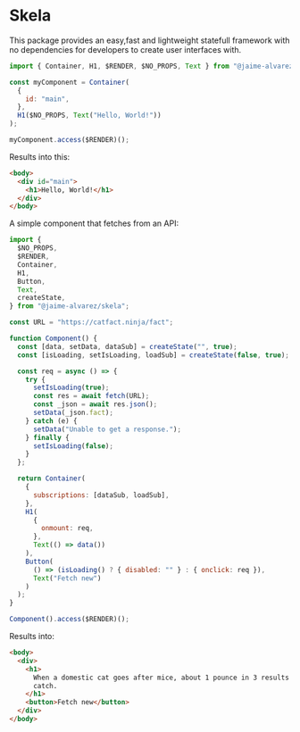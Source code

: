 # Skela

This package provides an easy,fast and lightweight statefull framework with no dependencies for developers to create user interfaces with.

```javascript
import { Container, H1, $RENDER, $NO_PROPS, Text } from "@jaime-alvarez/skela";

const myComponent = Container(
  {
    id: "main",
  },
  H1($NO_PROPS, Text("Hello, World!"))
);

myComponent.access($RENDER)();
```

Results into this:

```html
<body>
  <div id="main">
    <h1>Hello, World!</h1>
  </div>
</body>
```

A simple component that fetches from an API:

```javascript
import {
  $NO_PROPS,
  $RENDER,
  Container,
  H1,
  Button,
  Text,
  createState,
} from "@jaime-alvarez/skela";

const URL = "https://catfact.ninja/fact";

function Component() {
  const [data, setData, dataSub] = createState("", true);
  const [isLoading, setIsLoading, loadSub] = createState(false, true);

  const req = async () => {
    try {
      setIsLoading(true);
      const res = await fetch(URL);
      const _json = await res.json();
      setData(_json.fact);
    } catch (e) {
      setData("Unable to get a response.");
    } finally {
      setIsLoading(false);
    }
  };

  return Container(
    {
      subscriptions: [dataSub, loadSub],
    },
    H1(
      {
        onmount: req,
      },
      Text(() => data())
    ),
    Button(
      () => (isLoading() ? { disabled: "" } : { onclick: req }),
      Text("Fetch new")
    )
  );
}

Component().access($RENDER)();
```

Results into:

```html
<body>
  <div>
    <h1>
      When a domestic cat goes after mice, about 1 pounce in 3 results in a
      catch.
    </h1>
    <button>Fetch new</button>
  </div>
</body>
```
